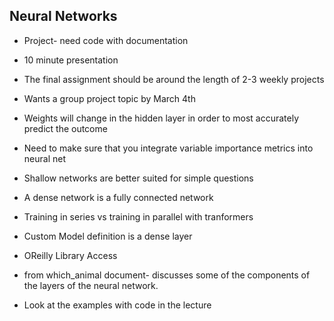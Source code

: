 
## Neural Networks

* Project- need code with documentation
* 10 minute presentation

* The final assignment should be around the length of 2-3 weekly projects

* Wants a group project topic by March 4th

* Weights will change in the hidden layer in order to most accurately predict the outcome

* Need to make sure that you integrate variable importance metrics into neural net

* Shallow networks are better suited for simple questions

* A dense network is a fully connected network

* Training in series vs training in parallel with tranformers

* Custom Model definition is a dense layer

* OReilly Library Access

* from which_animal document- discusses some of the components of the layers of the neural network. 

* Look at the examples with code in the lecture